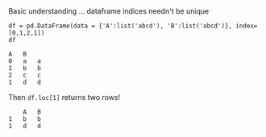 ##
Basic understanding ... dataframe indices needn't be unique

```
df = pd.DataFrame(data = {'A':list('abcd'), 'B':list('abcd')}, index=[0,1,2,1])
df
```
```
A	B
0	a	a
1	b	b
2	c	c
1	d	d
```
Then `df.loc[1]` returns two rows!

```
	A	B
1	b	b
1	d	d
```

